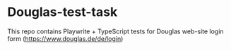 # Douglas-test-task
This repo contains Playwrite + TypeScript tests for Douglas web-site login form (https://www.douglas.de/de/login)
